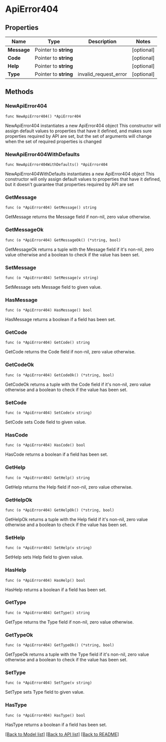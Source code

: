 # ApiError404

## Properties

Name | Type | Description | Notes
------------ | ------------- | ------------- | -------------
**Message** | Pointer to **string** |  | [optional] 
**Code** | Pointer to **string** |  | [optional] 
**Help** | Pointer to **string** |  | [optional] 
**Type** | Pointer to **string** | invalid_request_error | [optional] 

## Methods

### NewApiError404

`func NewApiError404() *ApiError404`

NewApiError404 instantiates a new ApiError404 object
This constructor will assign default values to properties that have it defined,
and makes sure properties required by API are set, but the set of arguments
will change when the set of required properties is changed

### NewApiError404WithDefaults

`func NewApiError404WithDefaults() *ApiError404`

NewApiError404WithDefaults instantiates a new ApiError404 object
This constructor will only assign default values to properties that have it defined,
but it doesn't guarantee that properties required by API are set

### GetMessage

`func (o *ApiError404) GetMessage() string`

GetMessage returns the Message field if non-nil, zero value otherwise.

### GetMessageOk

`func (o *ApiError404) GetMessageOk() (*string, bool)`

GetMessageOk returns a tuple with the Message field if it's non-nil, zero value otherwise
and a boolean to check if the value has been set.

### SetMessage

`func (o *ApiError404) SetMessage(v string)`

SetMessage sets Message field to given value.

### HasMessage

`func (o *ApiError404) HasMessage() bool`

HasMessage returns a boolean if a field has been set.

### GetCode

`func (o *ApiError404) GetCode() string`

GetCode returns the Code field if non-nil, zero value otherwise.

### GetCodeOk

`func (o *ApiError404) GetCodeOk() (*string, bool)`

GetCodeOk returns a tuple with the Code field if it's non-nil, zero value otherwise
and a boolean to check if the value has been set.

### SetCode

`func (o *ApiError404) SetCode(v string)`

SetCode sets Code field to given value.

### HasCode

`func (o *ApiError404) HasCode() bool`

HasCode returns a boolean if a field has been set.

### GetHelp

`func (o *ApiError404) GetHelp() string`

GetHelp returns the Help field if non-nil, zero value otherwise.

### GetHelpOk

`func (o *ApiError404) GetHelpOk() (*string, bool)`

GetHelpOk returns a tuple with the Help field if it's non-nil, zero value otherwise
and a boolean to check if the value has been set.

### SetHelp

`func (o *ApiError404) SetHelp(v string)`

SetHelp sets Help field to given value.

### HasHelp

`func (o *ApiError404) HasHelp() bool`

HasHelp returns a boolean if a field has been set.

### GetType

`func (o *ApiError404) GetType() string`

GetType returns the Type field if non-nil, zero value otherwise.

### GetTypeOk

`func (o *ApiError404) GetTypeOk() (*string, bool)`

GetTypeOk returns a tuple with the Type field if it's non-nil, zero value otherwise
and a boolean to check if the value has been set.

### SetType

`func (o *ApiError404) SetType(v string)`

SetType sets Type field to given value.

### HasType

`func (o *ApiError404) HasType() bool`

HasType returns a boolean if a field has been set.


[[Back to Model list]](../README.md#documentation-for-models) [[Back to API list]](../README.md#documentation-for-api-endpoints) [[Back to README]](../README.md)


